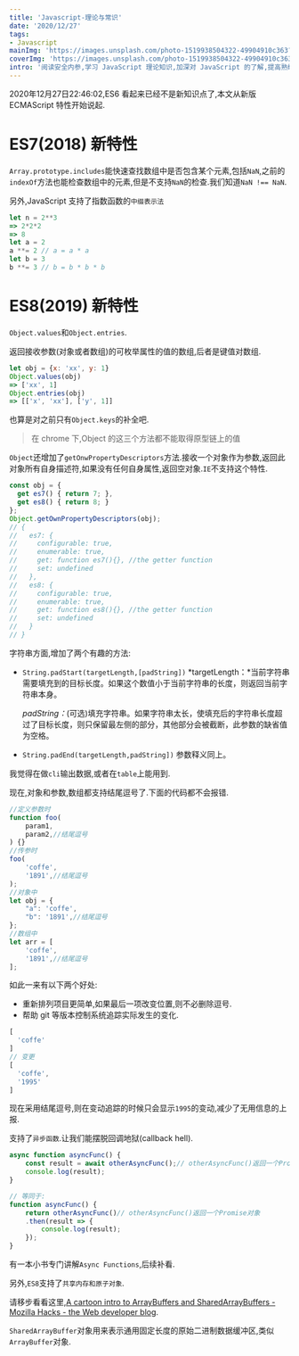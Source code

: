 ```yaml
---
title: 'Javascript-理论与常识'
date: '2020/12/27'
tags:
- Javascript
mainImg: 'https://images.unsplash.com/photo-1519938504322-49904910c363?crop=entropy&cs=tinysrgb&fit=max&fm=jpg&ixid=MXwxNjUyNjZ8MHwxfHJhbmRvbXx8fHx8fHx8&ixlib=rb-1.2.1&q=80&w=1080'
coverImg: 'https://images.unsplash.com/photo-1519938504322-49904910c363?crop=entropy&cs=tinysrgb&fit=max&fm=jpg&ixid=MXwxNjUyNjZ8MHwxfHJhbmRvbXx8fHx8fHx8&ixlib=rb-1.2.1&q=80&w=400'
intro: '阅读安全内参,学习 JavaScript 理论知识,加深对 JavaScript 的了解,提高熟练度,巩固基础.话说回来,本来打算接着看你不知道的 JavaScript,结果作者说写第二版,行吧,先不看,先等第二版出来再说.'
---
```


2020年12月27日22:46:02,ES6 看起来已经不是新知识点了,本文从新版 ECMAScript 特性开始说起.

# ES7(2018) 新特性

`Array.prototype.includes`能快速查找数组中是否包含某个元素,包括`NaN`,之前的`indexOf`方法也能检查数组中的元素,但是不支持`NaN`的检查.我们知道`NaN !== NaN`.



另外,JavaScript 支持了指数函数的`中缀表示法`

```js
let n = 2**3 
=> 2*2*2 
=> 8
let a = 2
a **= 2 // a = a * a
let b = 3
b **= 3 // b = b * b * b
```



# ES8(2019) 新特性

`Object.values`和`Object.entries`.

返回接收参数(对象或者数组)的可枚举属性的值的数组,后者是键值对数组.

```js
let obj = {x: 'xx', y: 1}
Object.values(obj) 
=> ['xx', 1]
Object.entries(obj)
=> [['x', 'xx'], ['y', 1]]
```

也算是对之前只有`Object.keys`的补全吧.

> 在 chrome 下,Object 的这三个方法都不能取得原型链上的值

`Object`还增加了`getOnwPropertyDescriptors`方法.接收一个对象作为参数,返回此对象所有自身描述符,如果没有任何自身属性,返回空对象.`IE`不支持这个特性.

```js
const obj = { 
  get es7() { return 7; },
  get es8() { return 8; }
};
Object.getOwnPropertyDescriptors(obj);
// {
//   es7: {
//     configurable: true,
//     enumerable: true,
//     get: function es7(){}, //the getter function
//     set: undefined
//   },
//   es8: {
//     configurable: true,
//     enumerable: true,
//     get: function es8(){}, //the getter function
//     set: undefined
//   }
// }
```



字符串方面,增加了两个有趣的方法:

- `String.padStart(targetLength,[padString])` *targetLength：*当前字符串需要填充到的目标长度。如果这个数值小于当前字符串的长度，则返回当前字符串本身。

  *padString：*(可选)填充字符串。如果字符串太长，使填充后的字符串长度超过了目标长度，则只保留最左侧的部分，其他部分会被截断，此参数的缺省值为空格。

- `String.padEnd(targetLength,padString])` 参数释义同上。

我觉得在做`cli`输出数据,或者在`table`上能用到.



现在,对象和参数,数组都支持结尾逗号了.下面的代码都不会报错.

```js
//定义参数时
function foo(
    param1,
    param2,//结尾逗号
) {}
//传参时
foo(
    'coffe',
    '1891',//结尾逗号
);
//对象中
let obj = {
    "a": 'coffe',
    "b": '1891',//结尾逗号
};
//数组中
let arr = [
    'coffe',
    '1891',//结尾逗号
];
```

如此一来有以下两个好处:

- 重新排列项目更简单,如果最后一项改变位置,则不必删除逗号.
- 帮助 git 等版本控制系统追踪实际发生的变化.

```js
[
  'coffe'
]
// 变更
[
  'coffe',
  '1995'
]
```

现在采用结尾逗号,则在变动追踪的时候只会显示`1995`的变动,减少了无用信息的上报.



支持了`异步函数`.让我们能摆脱回调地狱(callback hell).

```js
async function asyncFunc() {
    const result = await otherAsyncFunc();// otherAsyncFunc()返回一个Promise对象
    console.log(result);
}

// 等同于:
function asyncFunc() {
    return otherAsyncFunc()// otherAsyncFunc()返回一个Promise对象
    .then(result => {
        console.log(result);
    });
}
```

有一本小书专门讲解`Async Functions`,后续补看.

另外,`ES8`支持了`共享内存和原子对象`.

请移步看看这里,[A cartoon intro to ArrayBuffers and SharedArrayBuffers - Mozilla Hacks - the Web developer blog](https://hacks.mozilla.org/2017/06/a-cartoon-intro-to-arraybuffers-and-sharedarraybuffers/).

`SharedArrayBuffer`对象用来表示通用固定长度的原始二进制数据缓冲区,类似`ArrayBuffer`对象.



























